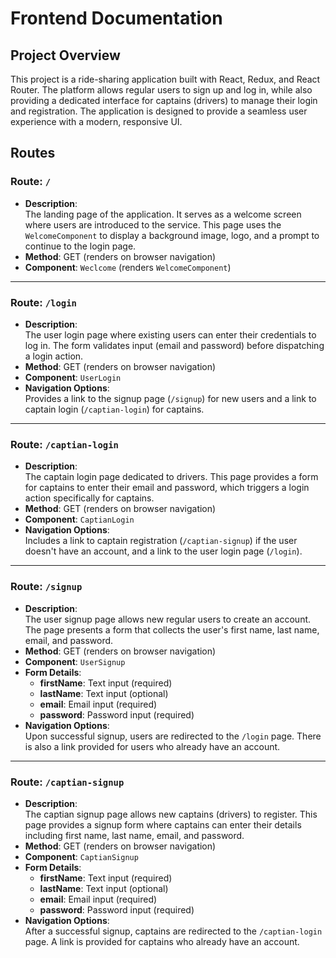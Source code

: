 # Frontend Documentation

## Project Overview
This project is a ride-sharing application built with React, Redux, and React Router. The platform allows regular users to sign up and log in, while also providing a dedicated interface for captains (drivers) to manage their login and registration. The application is designed to provide a seamless user experience with a modern, responsive UI.

## Routes

### Route: `/`
- **Description**:  
  The landing page of the application. It serves as a welcome screen where users are introduced to the service. This page uses the `WelcomeComponent` to display a background image, logo, and a prompt to continue to the login page.
- **Method**: GET (renders on browser navigation)
- **Component**: `Weclcome` (renders `WelcomeComponent`)

---

### Route: `/login`
- **Description**:  
  The user login page where existing users can enter their credentials to log in. The form validates input (email and password) before dispatching a login action.
- **Method**: GET (renders on browser navigation)
- **Component**: `UserLogin`
- **Navigation Options**:  
  Provides a link to the signup page (`/signup`) for new users and a link to captain login (`/captian-login`) for captains.

---

### Route: `/captian-login`
- **Description**:  
  The captain login page dedicated to drivers. This page provides a form for captains to enter their email and password, which triggers a login action specifically for captains.
- **Method**: GET (renders on browser navigation)
- **Component**: `CaptianLogin`
- **Navigation Options**:  
  Includes a link to captain registration (`/captian-signup`) if the user doesn't have an account, and a link to the user login page (`/login`).

---

### Route: `/signup`
- **Description**:  
  The user signup page allows new regular users to create an account. The page presents a form that collects the user's first name, last name, email, and password.
- **Method**: GET (renders on browser navigation)
- **Component**: `UserSignup`
- **Form Details**:
  - **firstName**: Text input (required)
  - **lastName**: Text input (optional)
  - **email**: Email input (required)
  - **password**: Password input (required)
- **Navigation Options**:  
  Upon successful signup, users are redirected to the `/login` page. There is also a link provided for users who already have an account.

---

### Route: `/captian-signup`
- **Description**:  
  The captian signup page allows new captains (drivers) to register. This page provides a signup form where captains can enter their details including first name, last name, email, and password.
- **Method**: GET (renders on browser navigation)
- **Component**: `CaptianSignup`
- **Form Details**:
  - **firstName**: Text input (required)
  - **lastName**: Text input (optional)
  - **email**: Email input (required)
  - **password**: Password input (required)
- **Navigation Options**:  
  After a successful signup, captains are redirected to the `/captian-login` page. A link is provided for captains who already have an account.